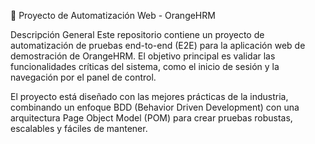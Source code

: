 🚀 Proyecto de Automatización Web - OrangeHRM

Descripción General
Este repositorio contiene un proyecto de automatización de pruebas end-to-end (E2E) para la aplicación web de demostración de OrangeHRM. El objetivo principal es validar las funcionalidades críticas del sistema, como el inicio de sesión y la navegación por el panel de control.

El proyecto está diseñado con las mejores prácticas de la industria, combinando un enfoque BDD (Behavior Driven Development) con una arquitectura Page Object Model (POM) para crear pruebas robustas, escalables y fáciles de mantener.
